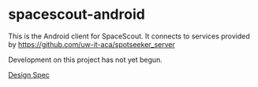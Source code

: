 spacescout-android
==================
This is the Android client for SpaceScout.  It connects to services provided by https://github.com/uw-it-aca/spotseeker_server

Development on this project has not yet begun.

[Design Spec](https://github.com/uw-it-aca/spacescout-android/wiki/Design-Spec)
